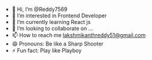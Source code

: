 - 👋 Hi, I’m @Reddy7569
- 👀 I’m interested in Frontend Developer
- 🌱 I’m currently learning React js
- 💞️ I’m looking to collaborate on ...
- 📫 How to reach me lakshmikanthreddy51@gmail.com
- 😄 Pronouns: Be like a Sharp Shooter
- ⚡ Fun fact: Play like Playboy

<!---
Reddy7569/Reddy7569 is a ✨ special ✨ repository because its `README.md` (this file) appears on your GitHub profile.
You can click the Preview link to take a look at your changes.
--->
